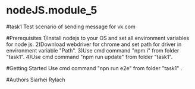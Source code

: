 # nodeJS.module_5

#task1
  Test scenario of sending message for vk.com

#Prerequisites
  1)Install nodejs to your OS and set all environment variables for node js.
  2)Download webdriver for chrome and set path for driver in environment variable "Path".
  3)Use cmd command "npm i" from folder "task1".
  4)Use cmd command "npm run update" from folder "task1".
  
#Getting Started
  Use cmd command "npn run e2e" from folder "task1" . 

#Authors
  Siarhei Rylach
